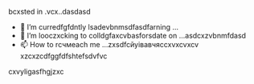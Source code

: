 bcxsted in .vcx..dasdasd
- 🌱 I’m curredfgfdntly lsadevbnmsdfasdfarning ...
- 💞️ I’m looczxcking to colldgfaxcvbasforsdate on ...asdcxzvbnmfdasd
- 📫 How to rсчмeach me ...zxsdfcйуівавчясcxvxcvxcv
xzcxzcdfggfdfshtefsdvfvc
<!---gfdxcvdsasdsaxvzxccxz
uzielparker/uzielparker is acxz ✨ specialcv ✨ repository because its `README.md` (this file) appears on your GitHub profidase.
You can click the Preview link to take a look at your changes.
--->
cxvyligasfhgjzxc
